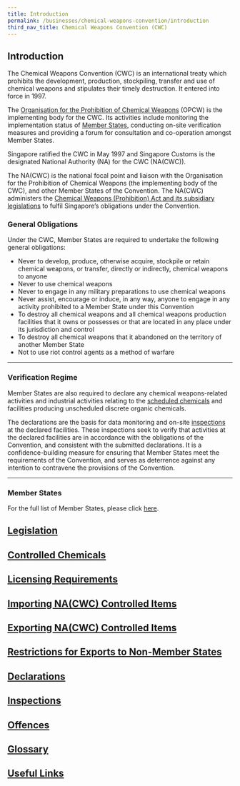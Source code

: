 ```yaml
---
title: Introduction
permalink: /businesses/chemical-weapons-convention/introduction
third_nav_title: Chemical Weapons Convention (CWC)
---
```


## **Introduction** 
The Chemical Weapons Convention (CWC) is an international treaty which prohibits the development, production, stockpiling, transfer and use of chemical weapons and stipulates their timely destruction. It entered into force in 1997.

The  [Organisation for the Prohibition of Chemical Weapons](http://www.opcw.org/)  (OPCW) is the implementing body for the CWC. Its activities include monitoring the implementation status of  [Member States](http://www.opcw.org/html/db/members_ratifyer.html), conducting on-site verification measures and providing a forum for consultation and co-operation amongst Member States.

Singapore ratified the CWC in May 1997 and Singapore Customs is the designated National Authority (NA) for the CWC (NA(CWC)).

The NA(CWC) is the national focal point and liaison with the Organisation for the Prohibition of Chemical Weapons (the implementing body of the CWC), and other Member States of the Convention. The NA(CWC) administers the  [Chemical Weapons (Prohibition) Act and its subsidiary legislations](https://singapore-customs-staging.netlify.app/businesses/compliance/overview)  to fulfil Singapore’s obligations under the Convention.

### General Obligations

Under the CWC, Member States are required to undertake the following general obligations:

-   Never to develop, produce, otherwise acquire, stockpile or retain chemical weapons, or transfer, directly or indirectly, chemical weapons to anyone
-   Never to use chemical weapons
-   Never to engage in any military preparations to use chemical weapons
-   Never assist, encourage or induce, in any way, anyone to engage in any activity prohibited to a Member State under this Convention
-   To destroy all chemical weapons and all chemical weapons production facilities that it owns or possesses or that are located in any place under its jurisdiction and control
-   To destroy all chemical weapons that it abandoned on the territory of another Member State
-   Not to use riot control agents as a method of warfare

----

### Verification Regime

Member States are also required to declare any chemical weapons-related activities and industrial activities relating to the  [scheduled chemicals](https://singapore-customs-staging.netlify.app/businesses/chemical-weapons-convention/controlled-chemicals)  and facilities producing unscheduled discrete organic chemicals.

The declarations are the basis for data monitoring and on-site  [inspections](https://singapore-customs-staging.netlify.app/businesses/chemical-weapons-convention/inspections)  at the declared facilities. These inspections seek to verify that activities at the declared facilities are in accordance with the obligations of the Convention, and consistent with the submitted declarations. It is a confidence-building measure for ensuring that Member States meet the requirements of the Convention, and serves as deterrence against any intention to contravene the provisions of the Convention.

----

### Member States
For the full list of Member States, please click [here](http://www.opcw.org/about-opcw/member-states/).

## [**Legislation**](https://singapore-customs-staging.netlify.app/businesses/chemical-weapons-convention/legislation)

## [**Controlled Chemicals**](https://singapore-customs-staging.netlify.app/businesses/chemical-weapons-convention/controlled-chemicals)

## [**Licensing Requirements**](https://singapore-customs-staging.netlify.app/businesses/chemical-weapons-convention/licensing-requirements)

## [**Importing NA(CWC) Controlled Items**](https://singapore-customs-staging.netlify.app/businesses/chemical-weapons-convention/import-of-na-cwc-controlled-items)

## [**Exporting NA(CWC) Controlled Items**](https://singapore-customs-staging.netlify.app/businesses/chemical-weapons-convention/export-of-na-cwc-controlled-items)

## [**Restrictions for Exports to Non-Member States**](https://singapore-customs-staging.netlify.app/businesses/chemical-weapons-convention/restriction-for-exports-to-nms)

## [**Declarations**](https://singapore-customs-staging.netlify.app/businesses/chemical-weapons-convention/declarations)

## [**Inspections**](https://singapore-customs-staging.netlify.app/businesses/chemical-weapons-convention/inspections)

## [**Offences**](https://singapore-customs-staging.netlify.app/businesses/chemical-weapons-convention/offences)

## [**Glossary**](https://singapore-customs-staging.netlify.app/businesses/chemical-weapons-convention/glossary)

## [**Useful Links**](https://singapore-customs-staging.netlify.app/businesses/chemical-weapons-convention/useful-links)
